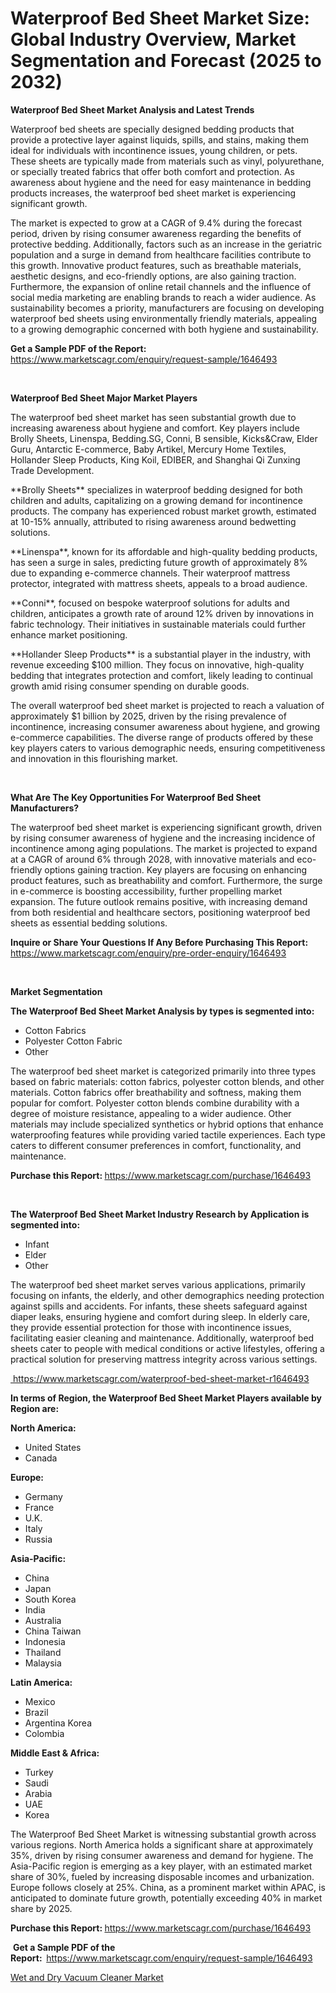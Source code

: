 <p><h1>Waterproof Bed Sheet Market Size: Global Industry Overview, Market Segmentation and Forecast (2025 to 2032)</h1></p><p><strong>Waterproof Bed Sheet Market Analysis and Latest Trends</strong></p>
<p><p>Waterproof bed sheets are specially designed bedding products that provide a protective layer against liquids, spills, and stains, making them ideal for individuals with incontinence issues, young children, or pets. These sheets are typically made from materials such as vinyl, polyurethane, or specially treated fabrics that offer both comfort and protection. As awareness about hygiene and the need for easy maintenance in bedding products increases, the waterproof bed sheet market is experiencing significant growth.</p><p>The market is expected to grow at a CAGR of 9.4% during the forecast period, driven by rising consumer awareness regarding the benefits of protective bedding. Additionally, factors such as an increase in the geriatric population and a surge in demand from healthcare facilities contribute to this growth. Innovative product features, such as breathable materials, aesthetic designs, and eco-friendly options, are also gaining traction. Furthermore, the expansion of online retail channels and the influence of social media marketing are enabling brands to reach a wider audience. As sustainability becomes a priority, manufacturers are focusing on developing waterproof bed sheets using environmentally friendly materials, appealing to a growing demographic concerned with both hygiene and sustainability.</p></p>
<p><strong>Get a Sample PDF of the Report:&nbsp;</strong> <a href="https://www.marketscagr.com/enquiry/request-sample/1646493?utm_campaign=2239&utm_medium=2&utm_source=Github&utm_content=ia&utm_term=09022025&utm_id=waterproof-bed-sheet">https://www.marketscagr.com/enquiry/request-sample/1646493</a></p>
<p>&nbsp;</p>
<p><strong>Waterproof Bed Sheet Major Market Players</strong></p>
<p><p>The waterproof bed sheet market has seen substantial growth due to increasing awareness about hygiene and comfort. Key players include Brolly Sheets, Linenspa, Bedding.SG, Conni, B sensible, Kicks&Craw, Elder Guru, Antarctic E-commerce, Baby Artikel, Mercury Home Textiles, Hollander Sleep Products, King Koil, EDIBER, and Shanghai Qi Zunxing Trade Development.</p><p>**Brolly Sheets** specializes in waterproof bedding designed for both children and adults, capitalizing on a growing demand for incontinence products. The company has experienced robust market growth, estimated at 10-15% annually, attributed to rising awareness around bedwetting solutions.</p><p>**Linenspa**, known for its affordable and high-quality bedding products, has seen a surge in sales, predicting future growth of approximately 8% due to expanding e-commerce channels. Their waterproof mattress protector, integrated with mattress sheets, appeals to a broad audience.</p><p>**Conni**, focused on bespoke waterproof solutions for adults and children, anticipates a growth rate of around 12% driven by innovations in fabric technology. Their initiatives in sustainable materials could further enhance market positioning.</p><p>**Hollander Sleep Products** is a substantial player in the industry, with revenue exceeding $100 million. They focus on innovative, high-quality bedding that integrates protection and comfort, likely leading to continual growth amid rising consumer spending on durable goods.</p><p>The overall waterproof bed sheet market is projected to reach a valuation of approximately $1 billion by 2025, driven by the rising prevalence of incontinence, increasing consumer awareness about hygiene, and growing e-commerce capabilities. The diverse range of products offered by these key players caters to various demographic needs, ensuring competitiveness and innovation in this flourishing market.</p></p>
<p>&nbsp;</p>
<p><strong>What Are The Key Opportunities For Waterproof Bed Sheet Manufacturers?</strong></p>
<p><p>The waterproof bed sheet market is experiencing significant growth, driven by rising consumer awareness of hygiene and the increasing incidence of incontinence among aging populations. The market is projected to expand at a CAGR of around 6% through 2028, with innovative materials and eco-friendly options gaining traction. Key players are focusing on enhancing product features, such as breathability and comfort. Furthermore, the surge in e-commerce is boosting accessibility, further propelling market expansion. The future outlook remains positive, with increasing demand from both residential and healthcare sectors, positioning waterproof bed sheets as essential bedding solutions.</p></p>
<p><strong>Inquire or Share Your Questions If Any Before Purchasing This Report:</strong> <a href="https://www.marketscagr.com/enquiry/pre-order-enquiry/1646493?utm_campaign=2239&utm_medium=2&utm_source=Github&utm_content=ia&utm_term=09022025&utm_id=waterproof-bed-sheet">https://www.marketscagr.com/enquiry/pre-order-enquiry/1646493</a></p>
<p>&nbsp;</p>
<p><strong>Market Segmentation</strong></p>
<p><strong>The Waterproof Bed Sheet Market Analysis by types is segmented into:</strong></p>
<p><ul><li>Cotton Fabrics</li><li>Polyester Cotton Fabric</li><li>Other</li></ul></p>
<p><p>The waterproof bed sheet market is categorized primarily into three types based on fabric materials: cotton fabrics, polyester cotton blends, and other materials. Cotton fabrics offer breathability and softness, making them popular for comfort. Polyester cotton blends combine durability with a degree of moisture resistance, appealing to a wider audience. Other materials may include specialized synthetics or hybrid options that enhance waterproofing features while providing varied tactile experiences. Each type caters to different consumer preferences in comfort, functionality, and maintenance.</p></p>
<p><strong>Purchase this Report:&nbsp;</strong><a href="https://www.marketscagr.com/purchase/1646493?utm_campaign=2239&utm_medium=2&utm_source=Github&utm_content=ia&utm_term=09022025&utm_id=waterproof-bed-sheet">https://www.marketscagr.com/purchase/1646493</a></p>
<p>&nbsp;</p>
<p><strong>The Waterproof Bed Sheet Market Industry Research by Application is segmented into:</strong></p>
<p><ul><li>Infant</li><li>Elder</li><li>Other</li></ul></p>
<p><p>The waterproof bed sheet market serves various applications, primarily focusing on infants, the elderly, and other demographics needing protection against spills and accidents. For infants, these sheets safeguard against diaper leaks, ensuring hygiene and comfort during sleep. In elderly care, they provide essential protection for those with incontinence issues, facilitating easier cleaning and maintenance. Additionally, waterproof bed sheets cater to people with medical conditions or active lifestyles, offering a practical solution for preserving mattress integrity across various settings.</p></p>
<p><a href="https://www.marketscagr.com/waterproof-bed-sheet-market-r1646493?utm_campaign=2239&utm_medium=2&utm_source=Github&utm_content=ia&utm_term=09022025&utm_id=waterproof-bed-sheet">&nbsp;https://www.marketscagr.com/waterproof-bed-sheet-market-r1646493</a></p>
<p><strong>In terms of Region, the Waterproof Bed Sheet Market Players available by Region are:</strong></p>
<p>
    <p> <strong> North America: </strong>
        <ul>
            <li>United States</li>
            <li>Canada</li>
        </ul>
        </p> 
    <p> <strong> Europe: </strong>
        <ul>
            <li>Germany</li>
            <li>France</li>
            <li>U.K.</li>
            <li>Italy</li>
            <li>Russia</li>
        </ul>
        </p> 
    <p> <strong> Asia-Pacific: </strong>
        <ul>
            <li>China</li>
            <li>Japan</li>
            <li>South Korea</li>
            <li>India</li>
            <li>Australia</li>
            <li>China Taiwan</li>
            <li>Indonesia</li>
            <li>Thailand</li>
            <li>Malaysia</li>
        </ul>
        </p> 
    <p> <strong> Latin America: </strong>
        <ul>
            <li>Mexico</li>
            <li>Brazil</li>
            <li>Argentina Korea</li>
            <li>Colombia</li>
        </ul>
        </p> 
    <p> <strong> Middle East & Africa: </strong>
        <ul>
            <li>Turkey</li>
            <li>Saudi</li>
            <li>Arabia</li>
            <li>UAE</li>
            <li>Korea</li>
        </ul>
    </p>
    </p>
<p><p>The Waterproof Bed Sheet Market is witnessing substantial growth across various regions. North America holds a significant share at approximately 35%, driven by rising consumer awareness and demand for hygiene. The Asia-Pacific region is emerging as a key player, with an estimated market share of 30%, fueled by increasing disposable incomes and urbanization. Europe follows closely at 25%. China, as a prominent market within APAC, is anticipated to dominate future growth, potentially exceeding 40% in market share by 2025.</p></p>
<p><strong>Purchase this Report: </strong><a href="https://www.marketscagr.com/purchase/1646493?utm_campaign=2239&utm_medium=2&utm_source=Github&utm_content=ia&utm_term=09022025&utm_id=waterproof-bed-sheet">https://www.marketscagr.com/purchase/1646493</a></p>
<p>&nbsp;<strong>Get a Sample PDF of the Report:&nbsp;&nbsp;</strong><a href="https://www.marketscagr.com/enquiry/request-sample/1646493?utm_campaign=2239&utm_medium=2&utm_source=Github&utm_content=ia&utm_term=09022025&utm_id=waterproof-bed-sheet">https://www.marketscagr.com/enquiry/request-sample/1646493</a></p>
<p><strong></strong></p>
<p><p><a href="https://github.com/leopardmicheal7019/Market-Research-Report-List-1/blob/main/wet-and-dry-vacuum-cleaner-market.md?utm_campaign=2239&utm_medium=2&utm_source=Github&utm_content=ia&utm_term=09022025&utm_id=waterproof-bed-sheet">Wet and Dry Vacuum Cleaner Market</a></p></p>